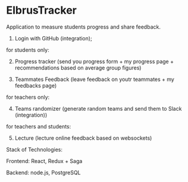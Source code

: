# ElbrusTracker
Application to measure students progress and share feedback.

1) Login with GitHub (integration);


for students only:

2) Progress tracker (send you progress form + my progress page + recommendations based on average group figures)

3) Teammates Feedback (leave feedback on youtr teammates + my feedbacks page)


for teachers only:

4) Teams randomizer (generate random teams and send them to Slack (integration))


for teachers and students:

5) Lecture (lecture online feedback based on websockets)


Stack of Technologies:

Frontend: React, Redux + Saga

Backend: node.js, PostgreSQL
